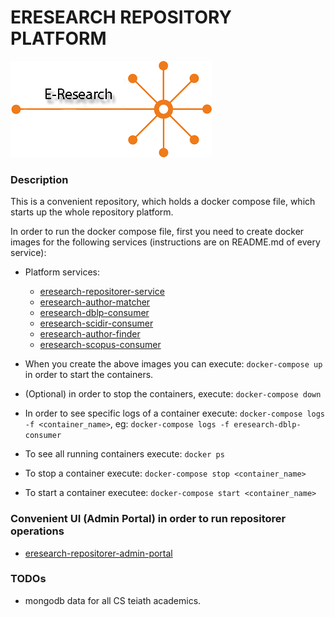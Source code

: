 # ERESEARCH REPOSITORY PLATFORM

![](e-research.gif)


### Description
This is a convenient repository, which holds a docker compose file,
which starts up the whole repository platform.

In order to run the docker compose file, first you need to
create docker images for the following services (instructions are on README.md of every service):

* Platform services:
    * [eresearch-repositorer-service](https://github.com/chriniko13/eresearch-repositorer-service)
    * [eresearch-author-matcher](https://github.com/chriniko13/eresearch-author-matcher)
    * [eresearch-dblp-consumer](https://github.com/chriniko13/eresearch-dblp-consumer)
    * [eresearch-scidir-consumer](https://github.com/chriniko13/eresearch-sciencedirect-consumer)
    * [eresearch-author-finder](https://github.com/chriniko13/eresearch-author-finder)
    * [eresearch-scopus-consumer](https://github.com/chriniko13/eresearch-scopus-consumer)
    


* When you create the above images you can execute: `docker-compose up` in order to start the containers.
* (Optional) in order to stop the containers, execute: `docker-compose down`

* In order to see specific logs of a container execute: `docker-compose logs -f <container_name>`, eg: `docker-compose logs -f eresearch-dblp-consumer`

* To see all running containers execute: `docker ps`

* To stop a container execute: `docker-compose stop <container_name>`

* To start a container executee: `docker-compose start <container_name>`


### Convenient UI (Admin Portal) in order to run repositorer operations
* [eresearch-repositorer-admin-portal](https://github.com/chriniko13/eresearch-repositorer-admin-portal)



### TODOs
* mongodb data for all CS teiath academics.


